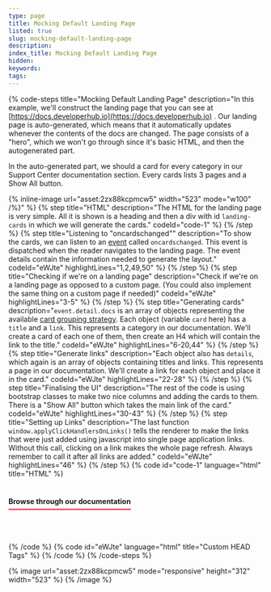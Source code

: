 ```yaml
---
type: page
title: Mocking Default Landing Page
listed: true
slug: mocking-default-landing-page
description: 
index_title: Mocking Default Landing Page
hidden: 
keywords: 
tags: 
---
```


{% code-steps title="Mocking Default Landing Page" description="In this example, we'll construct the landing page that you can see at [https://docs.developerhub.io](https://docs.developerhub.io) . Our landing page is auto-generated, which means that it automatically updates whenever the contents of the docs are changed. The page consists of a \"hero\", which we won't go through since it's basic HTML, and then the autogenerated part.

In the auto-generated part, we should a card for every category in our Support Center documentation section. Every cards lists 3 pages and a Show All button.

{% inline-image url="asset:2zx88kcpmcw5" width="523" mode="w100" /%}" %}
{% step title="HTML" description="The HTML for the landing page is very simple. All it is shown is a heading and then a div with id `landing-cards` in which we will generate the cards." codeId="code-1" %}
{% /step %}
{% step title="Listening to \"oncardschanged\"" description="To show the cards, we can listen to an [event](/support-center/developer-tools#landing-page-cards-generated) called `oncardschanged`. This event is dispatched when the reader navigates to the landing page. The event details contain the information needed to generate the layout." codeId="eWJte" highlightLines="1,2,49,50" %}
{% /step %}
{% step title="Checking if we're on a landing page" description="Check if we're on a landing page as opposed to a custom page. (You could also implement the same thing on a custom page if needed)" codeId="eWJte" highlightLines="3-5" %}
{% /step %}
{% step title="Generating cards" description="`event.detail.docs` is an array of objects representing the available [card grouping strategy](/support-center/landing-page#cards-generation-strategy). Each object (variable `card` here) has a `title` and a `link`. This represents a category in our documentation. We'll create a card of each one of them, then create an H4 which will contain the link to the title." codeId="eWJte" highlightLines="6-20,44" %}
{% /step %}
{% step title="Generate links" description="Each object also has `details`, which again is an array of objects containing titles and links. This represents a page in our documentation. We'll create a link for each object and place it in the card." codeId="eWJte" highlightLines="22-28" %}
{% /step %}
{% step title="Finalising the UI" description="The rest of the code is using bootstrap classes to make two nice columns and adding the cards to them. There is a \"Show All\" button which takes the main link of the card." codeId="eWJte" highlightLines="30-43" %}
{% /step %}
{% step title="Setting up Links" description="The last function `window.applyClickHandlersOnLinks()` tells the renderer to make the links that were just added using javascript into single page application links. Without this call, clicking on a link makes the whole page refresh. Always remember to call it after all links are added." codeId="eWJte" highlightLines="46" %}
{% /step %}
{% code id="code-1" language="html" title="HTML" %}
<div class="container">
  <div class="row">
    <div class="col">
      <h4 style="border-bottom: 3px solid #ff536b; border-radius: 1px; display: inline-block; margin-bottom: 64px; line-height: 2;">
        Browse through our documentation
      </h4>
    </div>
  </div>
  <div class="row" id="landing-cards">
  </div>
</div>
{% /code %}
{% code id="eWJte" language="html" title="Custom HEAD Tags" %}
<script>
  document.addEventListener('oncardschanged', function (event) {
    if (event.detail.sectionType !== "landing-page") {
      return;
    }
    const cardsContainer = document.querySelector('#landing-cards');
    event.detail.docs.forEach((card) => {
      const cardDiv = document.createElement('DIV');
      cardDiv.classList.add('landing-card', 'docs-card');

      const h4CardTitle = document.createElement('H4');
      h4CardTitle.classList.add(['title']);
      h4CardTitle.innerText = card.title;

      const titleAnchor = document.createElement('A');
      titleAnchor.classList.add('clickable');

      titleAnchor.href = card.link;
      titleAnchor.appendChild(h4CardTitle);
      cardDiv.appendChild(titleAnchor);

      card.details.forEach((cPage) => {
        const aLink = document.createElement('A');
        aLink.classList.add('d-block', 'link', 'clickable');
        aLink.href = cPage.link;
        aLink.innerText = cPage.title;
        cardDiv.appendChild(aLink);
      });

      rowSeparator = document.createElement('DIV');
      rowSeparator.classList.add('col-xs-12', 'col-sm-6', 'col-lg-6');
      rowSeparator.appendChild(cardDiv);

      const showAllA = document.createElement('A');
      showAllA.href = card.link;

      const showAllDiv = document.createElement('DIV');
      showAllDiv.classList.add('show-all');
      showAllDiv.innerHTML = 'Show all<i class="fas fa-chevron-right"></i>';
      showAllA.appendChild(showAllDiv);
      cardDiv.appendChild(showAllA);

      cardsContainer.appendChild(rowSeparator);
    });

    window.applyClickHandlersOnLinks();
  });
</script>
{% /code %}
{% /code-steps %}

{% image url="asset:2zx88kcpmcw5" mode="responsive" height="312" width="523" %}
{% /image %}